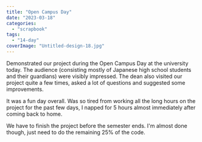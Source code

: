 ```yaml
---
title: "Open Campus Day"
date: "2023-03-18"
categories: 
  - "scrapbook"
tags: 
  - "14-day"
coverImage: "Untitled-design-18.jpg"
---
```

<!--more-->

Demonstrated our project during the Open Campus Day at the university today. The audience (consisting mostly of Japanese high school students and their guardians) were visibly impressed. The dean also visited our project quite a few times, asked a lot of questions and suggested some improvements.

It was a fun day overall. Was so tired from working all the long hours on the project for the past few days, I napped for 5 hours almost immediately after coming back to home.

We have to finish the project before the semester ends. I'm almost done though, just need to do the remaining 25% of the code.
